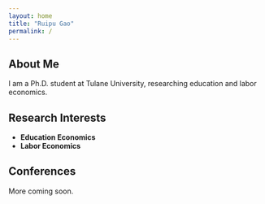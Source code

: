 ```yaml
---
layout: home
title: "Ruipu Gao"
permalink: /
---
```


## About Me

I am a Ph.D. student at Tulane University, researching education and labor economics.

## Research Interests

- **Education Economics**
- **Labor Economics**

## Conferences

More coming soon.
